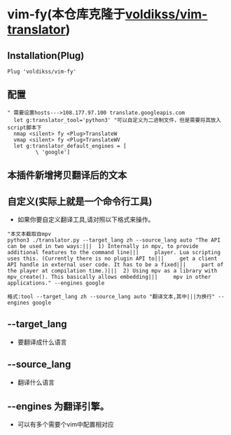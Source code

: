# vim-fy(本仓库克隆于[voldikss/vim-translator](https://github.com/voldikss/vim-translator))
## Installation(Plug)

```
Plug 'voldikss/vim-fy'
```
## 配置
```
" 需要设置hosts--->108.177.97.100 translate.googleapis.com
  let g:translator_tool='python3' "可以自定义为二进制文件，但是需要将其放入script脚本下
  nmap <silent> fy <Plug>TranslateW
  vmap <silent> fy <Plug>TranslateWV
  let g:translator_default_engines = [
         \ 'google']
```
## 本插件新增拷贝翻译后的文本

## 自定义(实际上就是一个命令行工具)
- 如果你要自定义翻译工具,请对照以下格式来操作。
```
"本文本截取自mpv
python3 ./translator.py --target_lang zh --source_lang auto "The API can be used in two ways:|||  1) Internally in mpv, to provide additional features to the command line|||     player. Lua scripting uses this. (Currently there is no plugin API to|||     get a client API handle in external user code. It has to be a fixed|||     part of the player at compilation time.)|||  2) Using mpv as a library with mpv_create(). This basically allows embedding|||     mpv in other applications." --engines google
```
```
格式:tool --target_lang zh --source_lang auto "翻译文本,其中|||为换行" --engines google
```
## --target_lang
- 要翻译成什么语言
## --source_lang
- 翻译什么语言
## --engines 为翻译引擎。
- 可以有多个需要个vim中配置相对应

